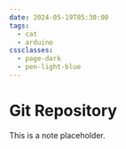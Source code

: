 ```yaml
---
date: 2024-05-19T05:30:00
tags:
  - cat
  - arduino
cssclasses:
  - page-dark
  - pen-light-blue
---
```

# Git Repository
This is a note placeholder.

